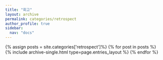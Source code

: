 ```yaml
---
title: "회고"
layout: archive
permalink: categories/retrospect
author_profile: true
sidebar:
  nav: "docs"
---
```


{% assign posts = site.categories['retrospect']%}
{% for post in posts %}
{% include archive-single.html type=page.entries_layout %}
{% endfor %}
